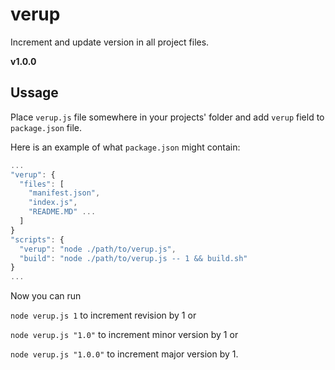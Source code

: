 # verup
Increment and update version in all project files.

**v1.0.0**

## Ussage

Place `verup.js` file somewhere in your projects' folder and add `verup` field to `package.json` file.

Here is an example of what `package.json` might contain:
```js
...
"verup": {
  "files": [
    "manifest.json",
    "index.js",
    "README.MD" ...
  ]
}
"scripts": {
  "verup": "node ./path/to/verup.js",
  "build": "node ./path/to/verup.js -- 1 && build.sh"
}
...
```

Now you can run 

`node verup.js 1` to increment revision by 1 or

`node verup.js "1.0"` to increment minor version by 1 or 

`node verup.js "1.0.0"` to increment major version by 1.
